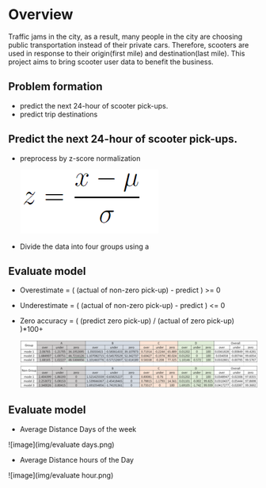 # Overview
Traffic jams in the city, as a result, many people in the city are choosing public transportation instead of their private cars. Therefore, scooters are used in response to their origin(first mile) and destination(last mile). This project aims to bring scooter user data to benefit the business.

## Problem formation
- predict the next 24-hour of scooter pick-ups.
- predict trip destinations


## Predict the next 24-hour of scooter pick-ups.
- preprocess by z-score normalization

    ![image](img/zscore.png)

- Divide the data into four groups using a



## Evaluate model
- Overestimate = ( (actual of non-zero pick-up) - predict ) >= 0  
- Underestimate = ( (actual of non-zero pick-up) - predict ) <= 0 
- Zero accuracy = ( (predict zero pick-up) / (actual of zero pick-up) )*100+

   ![image](img/evaluate.png)



<!-- ## Predict trip destinations
 -->


## Evaluate model
- Average Distance Days of the week

![image](img/evaluate days.png)

- Average Distance hours of the Day

![image](img/evaluate hour.png)